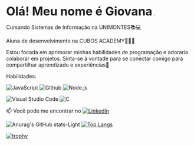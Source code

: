 <span style="font-size: xx-large;">**Olá! Meu nome é Giovana**</span> .

Cursando Sistemas de Informação na UNIMONTES📚💻

Aluna de desenvolvimento na CUBOS ACADEMY👩‍💻💡

Estou focada em aprimorar minhas habilidades de programação e adoraria colaborar em projetos. Sinta-se à vontade para se conectar comigo para compartilhar aprendizado e experiências📖 

Habilidades:

![JavaScript](https://img.shields.io/badge/JavaScript-F7DF1E.svg?style=for-the-badge&logo=JavaScript&logoColor=black)  ![Github](https://img.shields.io/badge/GitHub-181717.svg?style=for-the-badge&logo=GitHub&logoColor=white)
![Node.js](https://img.shields.io/badge/Node.js-339933.svg?style=for-the-badge&logo=nodedotjs&logoColor=white)

![Visual Studio Code](https://img.shields.io/badge/Visual%20Studio%20Code-007ACC.svg?style=for-the-badge&logo=Visual-Studio-Code&logoColor=white)
![C](https://img.shields.io/badge/C-A8B9CC.svg?style=for-the-badge&logo=C&logoColor=black)

📫 Você pode me encontrar no [![LinkedIn](https://img.shields.io/badge/LinkedIn-0A66C2.svg?style=for-the-badge&logo=LinkedIn&logoColor=white)](https://www.linkedin.com/in/giovana-de-souza-1bb446278/)

 ![Anurag's GitHub stats-Light](https://github-readme-stats.vercel.app/api?username=desouzagiovana&show_icons=true&theme=default#gh-light-mode-only) [![Top Langs](https://github-readme-stats.vercel.app/api/top-langs/?username=desouzagiovana&layout=compact)](https://github.com/anuraghazra/github-readme-stats)
 
 [![trophy](https://github-profile-trophy.vercel.app/?username=desouzagiovana)](https://github.com/ryo-ma/github-profile-trophy)
